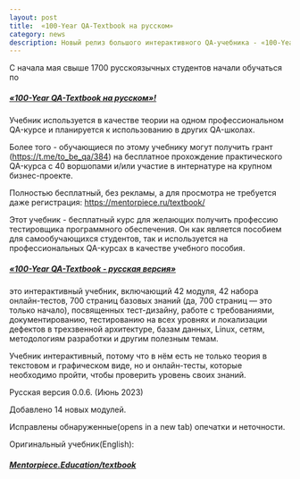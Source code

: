 ```yaml
---
layout: post
title:  «100-Year QA-Textbook на русском»
category: news
description: Новый релиз большого интерактивного QA-учебника - «100-Year QA-Textbook на русском», который написан шестью международными менторами с суммарным QA-опытом 100+ лет!
---
```


С начала мая свыше 1700 русскоязычных студентов начали обучаться по 
<p><a target="_blank" href="https://mentorpiece.ru/textbook/"><h5 class="logo">«100-Year QA-Textbook на русском»!</h5></a></p> 
Учебник используется в качестве теории на одном профессиональном QA-курсе и планируется к использованию в других QA-школах.

Более того - обучающиеся по этому учебнику могут получить грант (https://t.me/to_be_qa/384) на бесплатное прохождение практического QA-курса с 40 воршопами и/или участие в интернатуре на крупном бизнес-проекте.

Полностью бесплатный, без рекламы, а для просмотра не требуется даже регистрация:
https://mentorpiece.ru/textbook/

Этот учебник - бесплатный курс для желающих получить профессию тестировщика программного обеспечения.
Он как является пособием для самообучающихся студентов, так и используется на профессиональных QA-курсах в качестве учебного пособия.

<p><a target="_blank" href="https://mentorpiece.ru/textbook/"><h5 class="logo">«100-Year QA-Textbook - русская версия»</h5></a></p>
это интерактивный учебник, включающий 42 модуля, 42 набора онлайн-тестов, 700 страниц базовых знаний (да, 700 страниц — это только начало), посвященных тест-дизайну, работе с требованиями, документированию, тестированию на всех уровнях и локализации дефектов в трехзвенной архитектуре, базам данных, Linux, сетям, методологиям разработки и другим полезным темам. 

Учебник интерактивный, потому что в нём есть не только теория в текстовом и графическом виде, но и онлайн-тесты, которые необходимо пройти, чтобы проверить уровень своих знаний.

Русская версия 0.0.6. (Июнь 2023)

Добавлено 14 новых модулей.

Исправлены обнаруженные(opens in a new tab) опечатки и неточности.

Оригинальный учебник(English):
<p><a target="_blank" href="https://mentorpiece.education/textbook/"><h5 class="logo">Mentorpiece.Education/textbook</h5></a></p>

